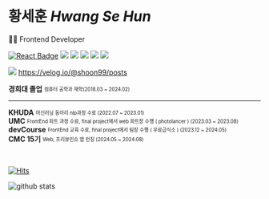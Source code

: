 # 황세훈 *Hwang Se Hun*
👩‍💻 Frontend Developer  
  
[![React Badge](https://img.shields.io/badge/React-61DAFB?style=flat-square&logo=React&logoColor=white)](https://reactjs.org/) 
<img src="https://img.shields.io/badge/React Native-61DAFB?style=flat-square&logo=React&logoColor=black"/>
<img src="https://img.shields.io/badge/Typescript-3178C6?style=flat-square&logo=Typescript&logoColor=white"/>
<img src="https://img.shields.io/badge/styled components-DB7093?style=flat-square&logo=styled-components&logoColor=white"/>
<img src="https://img.shields.io/badge/Tailwind CSS-06B6D4?style=flat-square&logo=Tailwind CSS&logoColor=white"/>
<img src="https://img.shields.io/badge/Vercel-000000?style=flat-square&logo=Vercel&logoColor=white"/>

<img src="https://img.shields.io/badge/Velog-20C997?style=flat-square&logo=velog&logoColor=white"/> https://velog.io/@shoon99/posts   
  

**경희대 졸업**  <sub><sup>컴퓨터 공학과 재학(2018.03 ~ 2024.02)</sup></sub>  

---

**KHUDA** <sub><sup>머신러닝 동아리 nlp과정 수료 (2022.07 ~ 2023.01)</sup></sub>  
**UMC** <sub><sup> FrontEnd 파트 과정 수료, final project에서 web 파트장 수행 ( photolancer ) (2023.03 ~ 2023.08)</sup></sub>  
**devCourse** <sub><sup> FrontEnd 교육 수료, final project에서 팀장 수행 ( 무료급식소 ) (2023.12 ~ 2024.05)</sup></sub>  
**CMC 15기** <sub><sup> Web, 프리뷰인슈 앱 런칭 (2024.05 ~ 2024.08)</sup></sub>  
  
<br>

[![Hits](https://hits.seeyoufarm.com/api/count/incr/badge.svg?url=https%3A%2F%2Fgithub.com%2Fseehun&count_bg=%2379C83D&title_bg=%23555555&icon=&icon_color=%23E7E7E7&title=hits&edge_flat=false)](https://hits.seeyoufarm.com)

<div>
  
  ![github stats](https://github-readme-stats.vercel.app/api?username=seehun)

</div>
